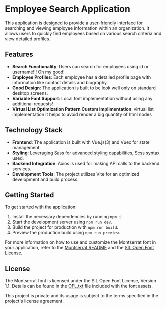# Employee Search Application

This application is designed to provide a user-friendly interface for searching and viewing employee information within an organization. It allows users to quickly find employees based on various search criteria and view detailed profiles.

## Features

- **Search Functionality**: Users can search for employees using id or username!!! Oh my good!
- **Employee Profiles**: Each employee has a detailed profile page with information like contact details and biography.
- **Good Design**: The application is built to be look well only on standard desktop screens.
- **Variable Font Support**: Local font implementation without using any additional requests!
- **Virtual List Optimization Pattern Custom Implimentation**: virtual list implementation it helps to avoid render a big quantity of html nodes

## Technology Stack

- **Frontend**: The application is built with Vue.js(3) and Vuex for state management.
- **Styling**: Leveraging Sass for advanced styling capabilities, Scss syntax used.
- **Backend Integration**: Axios is used for making API calls to the backend services.
- **Development Tools**: The project utilizes Vite for an optimized development and build process.

## Getting Started

To get started with the application:

1. Install the necessary dependencies by running `npm i`.
2. Start the development server using `npm run dev`.
3. Build the project for production with `npm run build`.
4. Preview the production build using `npm run preview`. 

For more information on how to use and customize the Montserrat font in your application, refer to the [Montserrat README](src/assets/fonts/Montserrat/README.txt) and the [SIL Open Font License](src/assets/fonts/Montserrat/OFL.txt).

## License

The Montserrat font is licensed under the SIL Open Font License, Version 1.1. Details can be found in the [OFL.txt](src/assets/fonts/Montserrat/OFL.txt) file included with the font assets.

This project is private and its usage is subject to the terms specified in the project's license agreement.
